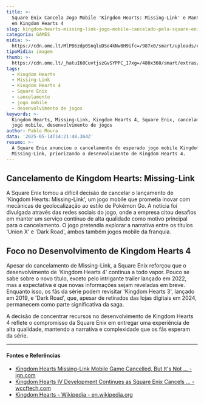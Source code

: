 ```yaml
---
title: >-
  Square Enix Cancela Jogo Mobile 'Kingdom Hearts: Missing-Link' e Mantém Foco
  em Kingdom Hearts 4
slug: kingdom-hearts-missing-link-jogo-mobile-cancelado-pela-square-enix
categoria: GAMES
midia: >-
  https://cdn.ome.lt/MlPB6zdp0SnqluDSe4kNw8H9ifc=/987x0/smart/uploads/conteudo/fotos/imagem_2025-05-14_104132698.png
tipoMidia: imagem
thumb: >-
  https://cdn.ome.lt/_hatuI60CuvtjszGvSYPPC_I7xg=/480x360/smart/extras/conteudos/imagem_2025-05-14_104106241.png
tags:
  - Kingdom Hearts
  - Missing-Link
  - Kingdom Hearts 4
  - Square Enix
  - cancelamento
  - jogo mobile
  - desenvolvimento de jogos
keywords: >-
  Kingdom Hearts, Missing-Link, Kingdom Hearts 4, Square Enix, cancelamento,
  jogo mobile, desenvolvimento de jogos
author: Pablo Moura
data: '2025-05-14T14:21:48.364Z'
resumo: >-
  A Square Enix anunciou o cancelamento do esperado jogo mobile Kingdom Hearts:
  Missing-Link, priorizando o desenvolvimento de Kingdom Hearts 4.
---
```


## Cancelamento de Kingdom Hearts: Missing-Link

A Square Enix tomou a difícil decisão de cancelar o lançamento de 'Kingdom Hearts: Missing-Link', um jogo mobile que prometia inovar com mecânicas de geolocalização ao estilo de Pokémon Go. A notícia foi divulgada através das redes sociais do jogo, onde a empresa citou desafios em manter um serviço contínuo de alta qualidade como motivo principal para o cancelamento. O jogo pretendia explorar a narrativa entre os títulos 'Union X' e 'Dark Road', ambos também jogos mobile da franquia.

## Foco no Desenvolvimento de Kingdom Hearts 4

Apesar do cancelamento de Missing-Link, a Square Enix reforçou que o desenvolvimento de 'Kingdom Hearts 4' continua a todo vapor. Pouco se sabe sobre o novo título, exceto pelo intrigante trailer lançado em 2022, mas a expectativa é que novas informações sejam reveladas em breve. Enquanto isso, os fãs da série podem revisitar 'Kingdom Hearts 3', lançado em 2019, e 'Dark Road', que, apesar de retirados das lojas digitais em 2024, permanecem como parte significativa da saga.

A decisão de concentrar recursos no desenvolvimento de Kingdom Hearts 4 reflete o compromisso da Square Enix em entregar uma experiência de alta qualidade, mantendo a narrativa e complexidade que os fãs esperam da série.

---

#### Fontes e Referências

- [Kingdom Hearts Missing-Link Mobile Game Cancelled, But It's Not ... - ign.com](https://www.ign.com/articles/kingdom-hearts-missing-link-mobile-game-cancelled-but-its-not-all-bad-news-as-square-enix-teases-it-is-hard-at-work-on-kingdom-hearts-4)
- [Kingdom Hearts IV Development Continues as Square Enix Cancels ... - wccftech.com](https://wccftech.com/kingdom-hearts-iv-development-3-year-reboot-plan/)
- [Kingdom Hearts - Wikipedia - en.wikipedia.org](https://en.wikipedia.org/wiki/Kingdom_Hearts)

